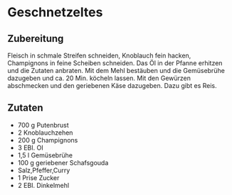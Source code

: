# Geschnetzeltes

## Zubereitung

Fleisch in schmale Streifen schneiden, Knoblauch fein hacken, Champignons in feine Scheiben schneiden. Das Öl in der Pfanne erhitzen und die Zutaten anbraten. Mit dem Mehl bestäuben und die Gemüsebrühe dazugeben und ca. 20 Min. köcheln lassen. Mit den Gewürzen abschmecken und den geriebenen Käse dazugeben. Dazu gibt es Reis.

## Zutaten

- 700 g Putenbrust
- 2 Knoblauchzehen
- 200 g Champignons
- 3 EBI. OI
- 1,5 l Gemüsebrühe
- 100 g geriebener Schafsgouda
- Salz,Pfeffer,Curry
- 1 Prise Zucker
- 2 EBI. Dinkelmehl
